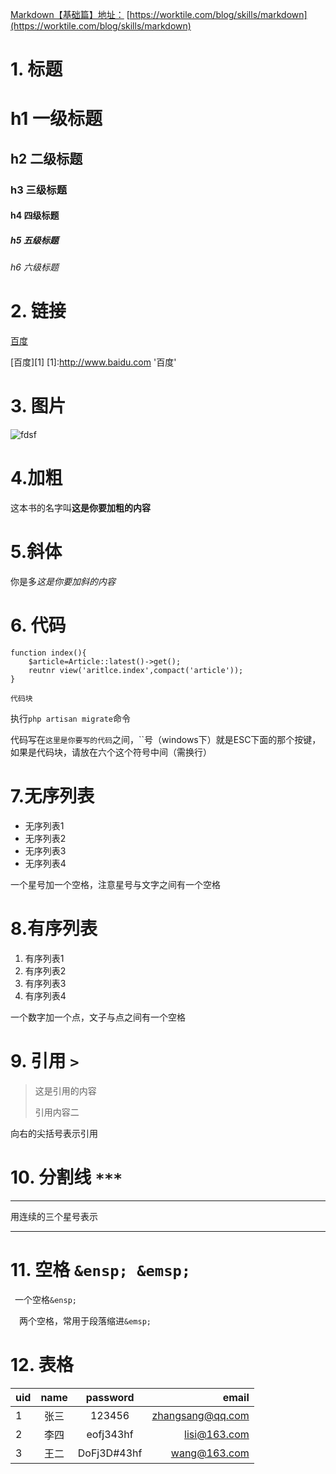 [Markdown【基础篇】地址：](https://worktile.com/blog/skills/markdown)
[https://worktile.com/blog/skills/markdown](https://worktile.com/blog/skills/markdown)

# 1. 标题 #

# h1 一级标题 #
## h2 二级标题  ##
### h3 三级标题  ###
#### h4 四级标题  ####
##### h5 五级标题  #####
######  h6 六级标题   ######

# 2. 链接 #
[百度](http://www.baidu.com "百度")

[百度][1]
[1]:http://www.baidu.com '百度'

# 3. 图片 #
![fdsf](http://img.jiankang.com/temp/2017/05/24/14955953551001.jpg)

# 4.加粗 #

这本书的名字叫**这是你要加粗的内容**

# 5.斜体 #

你是多*这是你要加斜的内容*

# 6. 代码 #
        
    function index(){
    	$article=Article::latest()->get();
    	reutnr view('aritlce.index',compact('article'));
    }

```
代码块
``` 

执行`php artisan migrate`命令

代码写在`这里是你要写的代码`之间，``号（windows下）就是ESC下面的那个按键，如果是代码块，请放在六个这个符号中间（需换行）

# 7.无序列表 #

* 无序列表1
* 无序列表2
* 无序列表3
* 无序列表4

一个星号加一个空格，注意星号与文字之间有一个空格

# 8.有序列表 #

1. 有序列表1
2. 有序列表2
3. 有序列表3
4. 有序列表4

一个数字加一个点，文子与点之间有一个空格
# 9. 引用 `>` #

>这是引用的内容
>
>
> 引用内容二


向右的尖括号表示引用

# 10. 分割线 `***` #

***

用连续的三个星号表示

----------


# 11. 空格 `&ensp; &emsp;` #

&ensp;一个空格`&ensp; `

&emsp;两个空格，常用于段落缩进`&emsp;`

# 12. 表格 #

|  uid  |  name  |  password  |      email        |
|-------|:------:|:----------:|------------------:|
| 1     | 张三   | 123456     | zhangsang@qq.com  |
| 2     | 李四   | eofj343hf  | lisi@163.com      |
| 3     | 王二   | DoFj3D#43hf | wang@163.com     |

